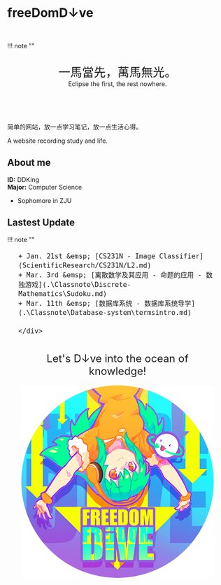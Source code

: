 # freeDomD↓ve

<br>

!!! note ""
    <br><br>
    <div align = "center" style = "font-size:27px">
    一馬當先，萬馬無光。
    </div>
    <div align = "center">
    Eclipse the first, the rest nowhere.
    </div>
    <br><br>

<br>

简单的网站，放一点学习笔记，放一点生活心得。

A website recording study and life.

## About me
**ID:** DDKing <br>
**Major:** Computer Science <br>

+ Sophomore in ZJU


## Lastest Update

!!! note ""
    <div style = "font-size:18px;margin-left:5%;margin-right:5%;margin-top:3%;margin:bottom:3%">
    
    + Jan. 21st &emsp; [CS231N - Image Classifier](ScientificResearch/CS231N/L2.md)
    + Mar. 3rd &emsp; [离散数学及其应用 - 命题的应用 - 数独游戏](.\Classnote\Discrete-Mathematics\Sudoku.md)
    + Mar. 11th &emsp; [数据库系统 - 数据库系统导学](.\Classnote\Database-system\termsintro.md)
    
    </div>
<br>

<center>

<div style = "font-size:24px">
Let's D↓ve into the ocean of knowledge!
</div>

![](assets/pic/FreedomDive_Circ.png)

</center>